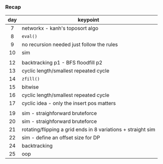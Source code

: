 ### Recap

day   | keypoint
:----:|------
7     | networkx - kanh's toposort algo
8     | `eval()`
9     | no recursion needed just follow the rules
10    | sim
||
12    | backtracking p1 - BFS floodfill p2
13    | cyclic length/smallest repeated cycle
14    | `zfill()`
15    | bitwise
16    | cyclic length/smallest repeated cycle
17    | cyclic idea - only the insert pos matters
||
19    | sim - straighforward bruteforce
20    | sim - straighforward bruteforce
21    | rotating/flipping a grid ends in 8 variations + straight sim 
22    | sim - define an offset size for DP
24    | backtracking
25    | oop

